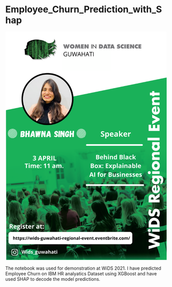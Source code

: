 # Employee_Churn_Prediction_with_Shap

![plot](./wids/poster.png)


The notebook was used for demonstration at WiDS 2021. 
I have predicted Employee Churn on IBM HR analyatics Dataset using XGBoost and have used SHAP to decode the model predictions. 
